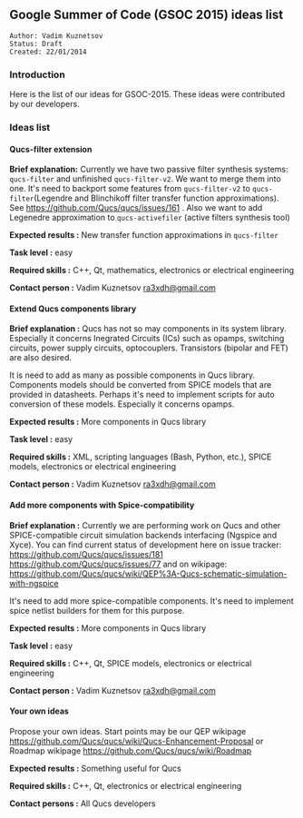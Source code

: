 ## Google Summer of Code (GSOC 2015) ideas list

```
Author: Vadim Kuznetsov
Status: Draft
Created: 22/01/2014
```

### Introduction

Here is the list of our ideas for GSOC-2015. These ideas were contributed by 
our developers.

### Ideas list

#### Qucs-filter extension

**Brief explanation:** Currently we have two passive filter synthesis systems: 
`qucs-filter` and unfinished `qucs-filter-v2`. We want to merge them into one. 
It's need to backport some features from `qucs-filter-v2` to 
`qucs-filter`(Legendre and Blinchikoff filter transfer function 
approximations). See https://github.com/Qucs/qucs/issues/161 . Also we want to 
add Legenedre approximation to `qucs-activefiler` (active filters synthesis 
tool)

**Expected results :**  New transfer function approximations in `qucs-filter`

**Task level :** easy

**Required skills :**  C++, Qt, mathematics,  electronics or electrical 
engineering

**Contact person :**  Vadim Kuznetsov ra3xdh@gmail.com 

#### Extend Qucs components library

**Brief explanation :**  Qucs has not so may components in its system library. 
Especially it concerns Inegrated Circuits (ICs) such as opamps, switching 
circuits, power supply circuits, optocouplers. Transistors (bipolar and FET) 
are 
also desired. 

It is need to add as many as possible components in Qucs library. 
Components models should be converted from SPICE models that are 
provided in datasheets. Perhaps it's need to implement scripts for auto 
conversion of these models. Especially it concerns opamps.

**Expected results :** More components in Qucs library

**Task level :** easy

**Required skills :** XML, scripting languages (Bash, Python, etc.), SPICE 
models, electronics or electrical engineering 

**Contact person :** Vadim Kuznetsov ra3xdh@gmail.com

#### Add more components with Spice-compatibility

**Brief explanation :** Currently we are performing work on Qucs and other 
SPICE-compatible circuit simulation backends interfacing (Ngspice and Xyce). 
You 
can find current status of development here on issue tracker: 
https://github.com/Qucs/qucs/issues/181 https://github.com/Qucs/qucs/issues/77 
and on wikipage: 
https://github.com/Qucs/qucs/wiki/QEP%3A-Qucs-schematic-simulation-with-ngspice

It's need to add more spice-compatible components. It's need to implement spice 
netlist builders for them for this purpose. 

**Expected results :** More components in Qucs library

**Task level :** easy

**Required skills :** C++, Qt, SPICE models, electronics or electrical 
engineering 

**Contact person :** Vadim Kuznetsov ra3xdh@gmail.com

#### Your own ideas

Propose your own ideas. Start points may be our QEP wikipage 
<https://github.com/Qucs/qucs/wiki/Qucs-Enhancement-Proposal> or Roadmap 
wikipage <https://github.com/Qucs/qucs/wiki/Roadmap>

**Expected results :** Something useful for Qucs

**Required skills :** C++, Qt, electronics or electrical engineering 

**Contact persons :** All Qucs developers



